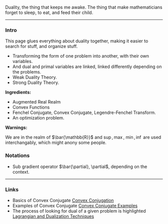 
Duality, the thing that keeps me awake. The thing that make mathematicians forget to sleep, to eat, and feed their child. 

---
### **Intro**

This page glues everything about duality together, making it easier to search for stuff, and organize stuff. 

* Transforming the form of one problem into another, with their own variables. 
* And dual and primal variables are linked, linked differently depending on the problems. 
* Weak Duality Theory. 
* Strong Duality Theory. 

**Ingredients:** 
* Augmented Real Realm
* Convex Functions
* Fenchel Conjugate, Convex Conjugate, Legendre-Fenchel Transform. 
* An optimization problem. 

**Warnings:**

We are in the realm of $\bar{\mathbb{R}}$ and $\sup, \max$, $\min, \inf$ are used interchangably, which might anony some people. 

### **Notations**

* Sub gradient operator $\bar{\partial}, \partial$, depending on the context. 

---
### **Links**

* Basics of Convex Conjugate [Convex Conjugation](../../AMATH%20516%20Numerical%20Optimizations/Duality/Convex%20Conjugation.md)
* Examples of Convex Conjugate [Convex Conjugate Examples](../../AMATH%20516%20Numerical%20Optimizations/Duality/Convex%20Conjugate%20Examples.md)
* The process of looking for dual of a given problem is highlighted [Lagrangian and Dualization Techniques](Lagrangian%20and%20Dualization%20Techniques.md)

